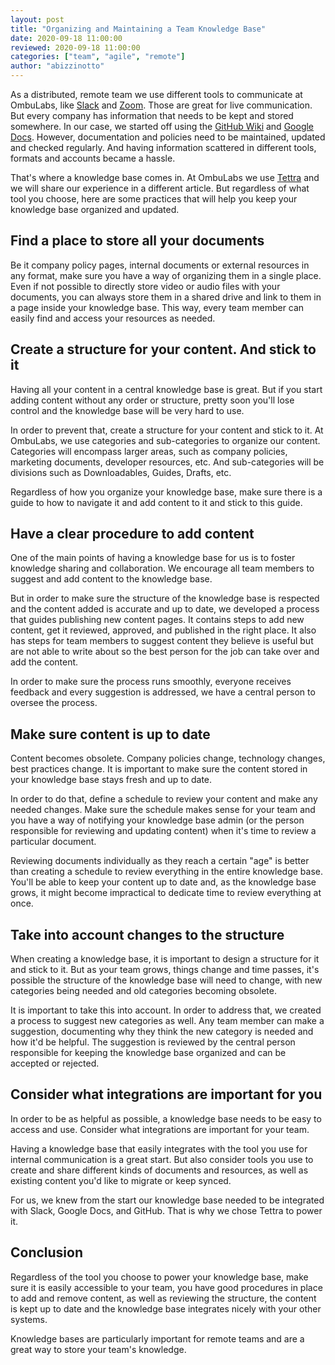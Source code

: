 ```yaml
---
layout: post
title: "Organizing and Maintaining a Team Knowledge Base"
date: 2020-09-18 11:00:00
reviewed: 2020-09-18 11:00:00
categories: ["team", "agile", "remote"]
author: "abizzinotto"
---
```


As a distributed, remote team we use different tools to communicate at OmbuLabs, like [Slack](https://slack.com/) and [Zoom](https://zoom.us/). Those are great for live communication. But every company has information that needs to be kept and stored somewhere. In our case, we started off using the [GitHub Wiki](https://docs.github.com/en/github/building-a-strong-community/about-wikis) and [Google Docs](https://docs.google.com). However, documentation and policies need to be maintained, updated and checked regularly. And having information scattered in different tools, formats and accounts became a hassle.

That's where a knowledge base comes in. At OmbuLabs we use [Tettra](https://app.tettra.co/) and we will share our experience in a different article. But regardless of what tool you choose, here are some practices that will help you keep your knowledge base organized and updated.

<!--more-->

## Find a place to store all your documents

Be it company policy pages, internal documents or external resources in any format, make sure you have a way of organizing them in a single place. Even if not possible to directly store video or audio files with your documents, you can always store them in a shared drive and link to them in a page inside your knowledge base. This way, every team member can easily find and access your resources as needed.

## Create a structure for your content. And stick to it

Having all your content in a central knowledge base is great. But if you start adding content without any order or structure, pretty soon you'll lose control and the knowledge base will be very hard to use.

In order to prevent that, create a structure for your content and stick to it. At OmbuLabs, we use categories and sub-categories to organize our content. Categories will encompass larger areas, such as company policies, marketing documents, developer resources, etc. And sub-categories will be divisions such as Downloadables, Guides, Drafts, etc.

Regardless of how you organize your knowledge base, make sure there is a guide to how to navigate it and add content to it and stick to this guide.

## Have a clear procedure to add content

One of the main points of having a knowledge base for us is to foster knowledge sharing and collaboration. We encourage all team members to suggest and add content to the knowledge base.

But in order to make sure the structure of the knowledge base is respected and the content added is accurate and up to date, we developed a process that guides publishing new content pages. It contains steps to add new content, get it reviewed, approved, and published in the right place. It also has steps for team members to suggest content they believe is useful but are not able to write about so the best person for the job can take over and add the content.

In order to make sure the process runs smoothly, everyone receives feedback and every suggestion is addressed, we have a central person to oversee the process.

## Make sure content is up to date

Content becomes obsolete. Company policies change, technology changes, best practices change. It is important to make sure the content stored in your knowledge base stays fresh and up to date.

In order to do that, define a schedule to review your content and make any needed changes. Make sure the schedule makes sense for your team and you have a way of notifying your knowledge base admin (or the person responsible for reviewing and updating content) when it's time to review a particular document.

Reviewing documents individually as they reach a certain "age" is better than creating a schedule to review everything in the entire knowledge base. You'll be able to keep your content up to date and, as the knowledge base grows, it might become impractical to dedicate time to review everything at once.

## Take into account changes to the structure

When creating a knowledge base, it is important to design a structure for it and stick to it. But as your team grows, things change and time passes, it's possible the structure of the knowledge base will need to change, with new categories being needed and old categories becoming obsolete.

It is important to take this into account. In order to address that, we created a process to suggest new categories as well. Any team member can make a suggestion, documenting why they think the new category is needed and how it'd be helpful. The suggestion is reviewed by the central person responsible for keeping the knowledge base organized and can be accepted or rejected.

## Consider what integrations are important for you

In order to be as helpful as possible, a knowledge base needs to be easy to access and use. Consider what integrations are important for your team.

Having a knowledge base that easily integrates with the tool you use for internal communication is a great start. But also consider tools you use to create and share different kinds of documents and resources, as well as existing content you'd like to migrate or keep synced.

For us, we knew from the start our knowledge base needed to be integrated with Slack, Google Docs, and GitHub. That is why we chose Tettra to power it.

## Conclusion

Regardless of the tool you choose to power your knowledge base, make sure it is easily accessible to your team, you have good procedures in place to add and remove content, as well as reviewing the structure, the content is kept up to date and the knowledge base integrates nicely with your other systems.

Knowledge bases are particularly important for remote teams and are a great way to store your team's knowledge.
